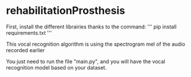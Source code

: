 # rehabilitationProsthesis

First, install the different librairies thanks to the command:
'''
pip install requirements.txt
'''

This vocal recognition algorithm is using the spectrogram mel of the audio recorded earlier

You just need to run the file "main.py", and you will have the vocal recognition model based on your dataset.
